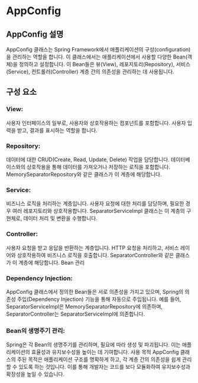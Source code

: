 # AppConfig

## AppConfig 설명

AppConfig 클래스는 Spring Framework에서 애플리케이션의 구성(configuration)을 관리하는 역할을 합니다.
이 클래스에서는 애플리케이션에서 사용할 다양한 Bean(객체)을 정의하고 설정합니다. 이 Bean들은 뷰(View), 
레포지토리(Repository), 서비스(Service), 컨트롤러(Controller) 계층 간의 의존성을 관리하는 데 사용됩니다.

## 구성 요소

### View:

사용자 인터페이스의 일부로, 사용자와 상호작용하는 컴포넌트를 포함합니다.
사용자 입력을 받고, 결과를 표시하는 역할을 합니다.
### Repository:

데이터에 대한 CRUD(Create, Read, Update, Delete) 작업을 담당합니다.
데이터베이스와의 상호작용을 통해 데이터를 가져오거나 저장하는 로직을 포함합니다.
MemorySeparatorRepository와 같은 클래스가 이 계층에 해당합니다.
### Service:

비즈니스 로직을 처리하는 계층입니다.
사용자 요청에 대한 처리를 담당하며, 필요한 경우 여러 레포지토리와 상호작용합니다.
SeparatorServiceImpl 클래스는 이 계층의 구현체로, 데이터 처리 및 변환을 수행합니다.
### Controller:

사용자 요청을 받고 응답을 반환하는 계층입니다.
HTTP 요청을 처리하고, 서비스 레이어와 상호작용하여 비즈니스 로직을 호출합니다.
SeparatorController와 같은 클래스가 이 계층에 해당합니다.
Bean 관리
### Dependency Injection:

AppConfig 클래스에서 정의한 Bean들은 서로 의존성을 가지고 있으며, Spring의 의존성 주입(Dependency Injection) 
기능을 통해 자동으로 주입됩니다.
예를 들어, SeparatorServiceImpl은 MemorySeparatorRepository에 의존하며, SeparatorController는 
SeparatorServiceImpl에 의존합니다.
### Bean의 생명주기 관리:

Spring은 각 Bean의 생명주기를 관리하며, 필요에 따라 생성 및 파괴됩니다. 이는 애플리케이션의 효율성과 유지보수성을 
높이는 데 기여합니다.
사용 목적
AppConfig 클래스의 주된 목적은 애플리케이션 구조를 명확하게 하고, 각 계층 간의 의존성을 쉽게 관리할 수 있도록 
하는 것입니다. 이를 통해 개발자는 코드를 보다 모듈화하여 유지보수성과 확장성을 높일 수 있습니다.